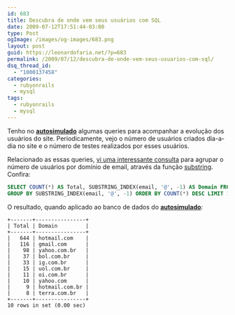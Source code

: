```yaml
---
id: 683
title: Descubra de onde vem seus usuários com SQL
date: 2009-07-12T17:51:44-03:00
type: Post
ogImage: /images/og-images/683.png
layout: post
guid: https://leonardofaria.net/?p=683
permalink: /2009/07/12/descubra-de-onde-vem-seus-usuarios-com-sql/
dsq_thread_id:
  - "1000137458"
categories:
  - rubyonrails
  - mysql
tags:
  - rubyonrails
  - mysql
---
```

Tenho no [**autosimulado**](http://www.autosimulado.com.br) algumas queries para acompanhar a evolução dos usuários do site. Periodicamente, vejo o número de usuários criados dia-a-dia no site e o número de testes realizados por esses usuários.

Relacionado as essas queries, [vi uma interessante consulta](http://www.mendable.com/sql-trick-where-are-your-users-from/) para agrupar o número de usuários por domínio de email, através da função [substring](http://dev.mysql.com/doc/refman/5.1/en/string-functions.html#function_substring-index). Confira:

```sql
SELECT COUNT(*) AS Total, SUBSTRING_INDEX(email, '@', -1) AS Domain FROM users
GROUP BY SUBSTRING_INDEX(email, '@', -1) ORDER BY COUNT(*) DESC LIMIT 10;
```

O resultado, quando aplicado ao banco de dados do [**autosimulado**](http://www.autosimulado.com.br):

```
+-------+----------------+
| Total | Domain         |
+-------+----------------+
|   644 | hotmail.com    |
|   116 | gmail.com      |
|    98 | yahoo.com.br   |
|    37 | bol.com.br     |
|    33 | ig.com.br      |
|    15 | uol.com.br     |
|    11 | oi.com.br      |
|    10 | yahoo.com      |
|     9 | hotmail.com.br |
|     8 | terra.com.br   |
+-------+----------------+
10 rows in set (0.00 sec)
```
